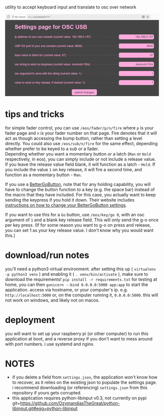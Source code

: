 utility to accept keyboard input and translate to osc over network

![screenshot of settings page](img/screenshot.png)

# tips and tricks
for simple fader control, you can use `/eos/fader/p/n/fire` where `p` is your fader page and `n` is your fader number on that page. Fire denotes that it will act as though accessing the bump button, rather than setting a level directly.
You could also use `/eos/sub/n/fire` for the same effect, depending whether prefer to be keyed to a sub or a fader.  
Depending whether you want a momentary button or a latch (`Man` or `Hold` respectively, in eos), you can simply include or not include a release value. If you leave the release value field blank, it will function as a latch - `Hold`. If you include the value `1` on key release, it will fire a second time, and function as a momentary button - `Man`.

If you use a [BetterGoButton](https://bettergobutton.com/), note that for any holding capability, you will have to change the button function to a key (e.g. the space bar) instead of the macro that they have included. For this case, you actually want to keep sending the keypress if you hold it down. Their website includes [instructions on how to change your BetterGoButton settings](https://bettergobutton.com/index.php/customize/).  

If you want to use this for a `Go` button, use `/eos/key/go 0`, with an osc argument of `1` and a blank key release field. This will only send the g-o once per key press. (If for some reason you want to g-o on press and release, you can set 1 as your key release value. I don't know why you would want this.)  

# download/run notes
you'll need a python3 virtual environment. after setting this up ( `virtualenv -p python3 venv` ) and enabling it ( `. venv/bin/activate` ), make sure to download the requirements! `pip install -r requirements.txt`
for testing at home, you can then `gunicorn --bind 0.0.0.0:5000 app:app` to start the application. access via hostname, or your computer's ip. e.g. `http://localhost:5000` or, on the computer running it, `0.0.0.0:5000`. this will not work on windows, and likely not on macos.

# deployment
you will want to set up your raspberry pi (or other computer) to run this application at boot, and a reverse proxy if you don't want to mess around with port numbers. i use systemd and nginx.

# NOTES
* if you delete a field from `settings.json`, the application won't know how to recover, as it relies on the existing json to populate the settings page. i recommend downloading (or referencing) `settings.json` from this repository if yours gets corrupted.
* this application requires python-libinput v0.3, not currently on pypi  
git+https://github.com/OzymandiasTheGreat/python-libinput.git#egg=python-libinput